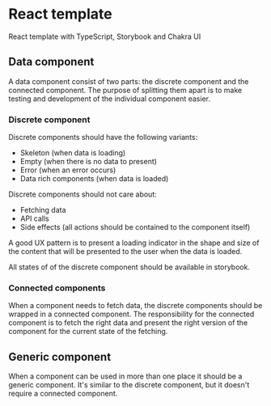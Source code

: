 # React template

React template with TypeScript, Storybook and Chakra UI
## Data component

A data component consist of two parts: the discrete component and the connected component. The purpose of splitting them apart is to make testing and development of the individual component easier.

### Discrete component

Discrete components should have the following variants:
* Skeleton (when data is loading)
* Empty (when there is no data to present)
* Error (when an error occurs)
* Data rich components (when data is loaded)

Discrete components should not care about:
* Fetching data
* API calls
* Side effects (all actions should be contained to the component itself)

A good UX pattern is to present a loading indicator in the shape and size of the content that will be presented to the user when the data is loaded.

All states of of the discrete component should be available in storybook.

### Connected components

When a component needs to fetch data, the discrete components should be wrapped in a connected component. The responsibility for the connected component is to fetch the right data and present the right version of the component for the current state of the fetching.

## Generic component

When a component can be used in more than one place it should be a generic component. It's similar to the discrete component, but it doesn't require a connected component.